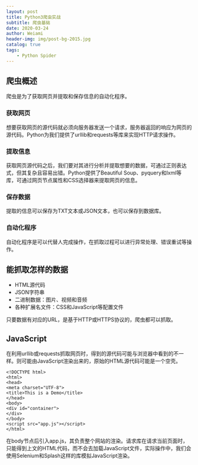 ```yaml
---
layout: post
title: Python3爬虫实战
subtitle: 爬虫基础
date: 2020-03-24
author: Weiami
header-img: img/post-bg-2015.jpg
catalog: true
tags:
    - Python Spider
---
```


## 爬虫概述

爬虫是为了获取网页并提取和保存信息的自动化程序。

### 获取网页

想要获取网页的源代码就必须向服务器发送一个请求，服务器返回的响应为网页的源代码。Python为我们提供了urllib和requests等库来实现HTTP请求操作。

### 提取信息

获取网页源代码之后，我们要对其进行分析并提取想要的数据，可通过正则表达式，但其复杂且容易出错。Python提供了Beautiful Soup、pyquery和lxml等库，可通过网页节点属性和CSS选择器来提取网页的信息。

### 保存数据

提取的信息可以保存为TXT文本或JSON文本，也可以保存到数据库。

### 自动化程序

自动化程序是可以代替人完成操作，在抓取过程可以进行异常处理、错误重试等操作。

## 能抓取怎样的数据

* HTML源代码
* JSON字符串
* 二进制数据：图片、视频和音频
* 各种扩展名文件：CSS和JavaScript等配置文件

只要数据有对应的URL，是基于HTTP或HTTPS协议的，爬虫都可以抓取。

## JavaScript

在利用urllib或requests抓取网页时，得到的源代码可能与浏览器中看到的不一样。则可能由JavaScript渲染出来的，原始的HTML源代码可能是一个空壳。

```
<!DOCTYPE html>
<html>
<head>
<meta charset="UTF-8">
<title>This is a Demo</title>
</head>
<body>
<div id="container">
</div>
</body>
<script src="app.js"></script>
</html>
```

在body节点后引入app.js，其负责整个网站的渲染。请求库在请求当前页面时，只能得到上文的HTML代码，而不会去加载JavaScript文件，实际操作中，我们会使用Selenium和Splash这样的库模拟JavaScript渲染。

